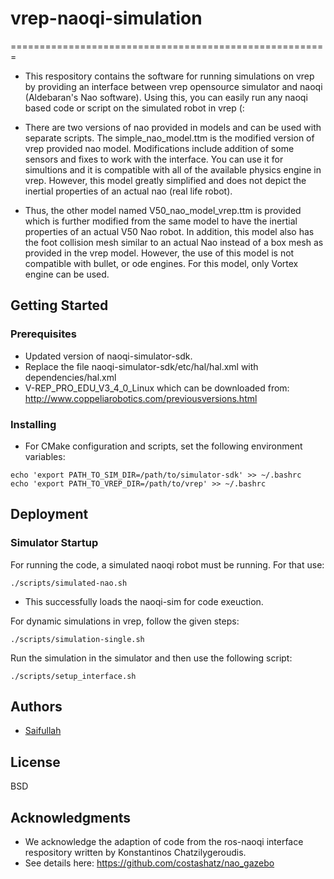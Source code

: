 # vrep-naoqi-simulation
=======================================================

* This respository contains the software for running simulations on vrep 
 by providing an interface between vrep opensource simulator and naoqi 
 (Aldebaran's Nao software). Using this, you can easily run any naoqi
 based code or script on the simulated robot in vrep (:

* There are two versions of nao provided in models and can be used with 
 separate scripts. The simple_nao_model.ttm is the modified version of 
 vrep provided nao model. Modifications include addition of some sensors
 and fixes to work with the interface. You can use it for simultions
 and it is compatible with all of the available physics engine in vrep.
 However, this model greatly simplified and does not depict the inertial 
 properties of an actual nao (real life robot).

* Thus, the other model named V50_nao_model_vrep.ttm is provided which is 
 further modified from the same model to have the inertial properties of 
 an actual V50 Nao robot. In addition, this model also has the foot collision 
 mesh similar to an actual Nao instead of a box mesh as provided in the 
 vrep model. However, the use of this model is not compatible with bullet,
 or ode engines. For this model, only Vortex engine can be used.

## Getting Started

### Prerequisites

* Updated version of naoqi-simulator-sdk. 
* Replace the file naoqi-simulator-sdk/etc/hal/hal.xml with dependencies/hal.xml
* V-REP_PRO_EDU_V3_4_0_Linux which can be downloaded from: http://www.coppeliarobotics.com/previousversions.html

### Installing
* For CMake configuration and scripts, set the following environment variables:
```
echo 'export PATH_TO_SIM_DIR=/path/to/simulator-sdk' >> ~/.bashrc 
echo 'export PATH_TO_VREP_DIR=/path/to/vrep' >> ~/.bashrc 
```

## Deployment

### Simulator Startup

For running the code, a simulated naoqi robot must be running. For that use:
```
./scripts/simulated-nao.sh
```
* This successfully loads the naoqi-sim for code exeuction.

For dynamic simulations in vrep, follow the given steps:
```
./scripts/simulation-single.sh
```
Run the simulation in the simulator and then use the following script:
```
./scripts/setup_interface.sh
```

## Authors
* <A href="mailto:saifullah3396@gmail.com">Saifullah</A>

## License
BSD

## Acknowledgments
* We acknowledge the adaption of code from the ros-naoqi interface respository
written by Konstantinos Chatzilygeroudis.
* See details here: https://github.com/costashatz/nao_gazebo
